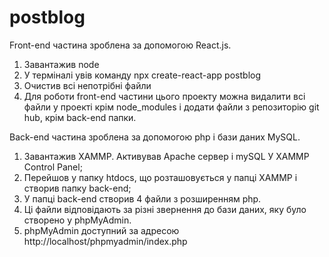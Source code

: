 # postblog

Front-end частина зроблена за допомогою React.js.
1) Завантажив node
2) У терміналі увів команду npx create-react-app postblog
3) Очистив всі непотрібні файли
4) Для роботи front-end частини цього проекту можна видалити всі файли у проекті крім node_modules і додати файли з репозиторію git hub, крім back-end папки. 

Back-end частина зроблена за допомогою php і бази даних MySQL.
1) Завантажив XAMMP. Активував Apache сервер і mySQL У XAMMP Control Panel;
2) Перейшов у папку htdocs, що розташовується у папці XAMMP і створив папку back-end;
3) У папці back-end створив 4 файли з розширенням php.
4) Ці файли відповідають за різні звернення до бази даних, яку було створено у phpMyAdmin.
5) phpMyAdmin доступний за адресою http://localhost/phpmyadmin/index.php 
